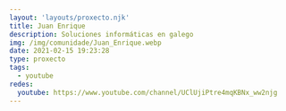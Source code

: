 ```yaml
---
layout: 'layouts/proxecto.njk'
title: Juan Enrique
description: Soluciones informáticas en galego
img: /img/comunidade/Juan_Enrique.webp
date: 2021-02-15 19:23:28
type: proxecto
tags:
  - youtube
redes:
  youtube: https://www.youtube.com/channel/UClUjiPtre4mqKBNx_ww2njg
---
```

